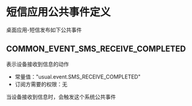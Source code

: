 # 短信应用公共事件定义
桌面应用-短信发布如下公共事件

## COMMON_EVENT_SMS_RECEIVE_COMPLETED

表示设备接收到信息的动作

- 常量值："usual.event.SMS_RECEIVE_COMPLETED"
- 订阅方需要的权限：无

当设备接收到信息时，会触发这个系统公共事件
